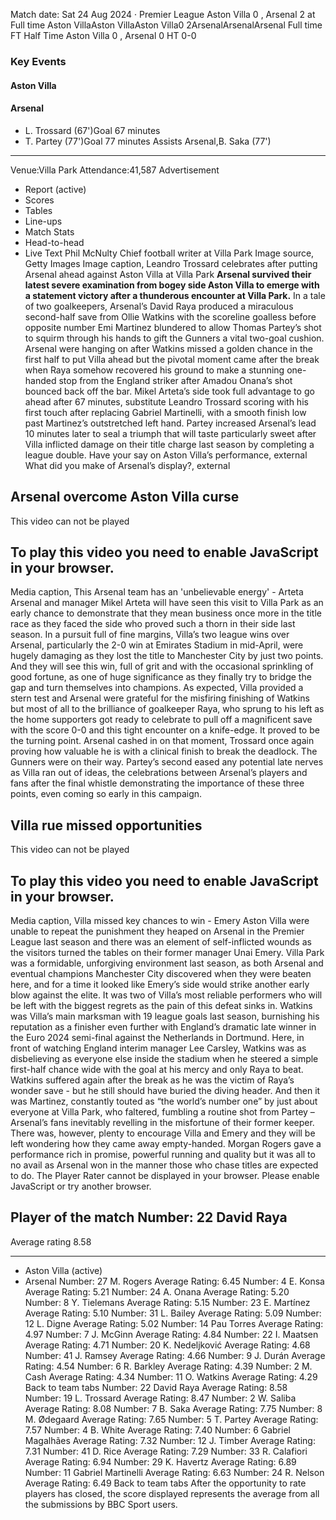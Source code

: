 Match date: Sat 24 Aug 2024
‧
Premier League
Aston Villa 0 , Arsenal 2 at Full time
Aston VillaAston VillaAston Villa0
2ArsenalArsenalArsenal
Full time
FT
Half Time Aston Villa 0 , Arsenal 0
HT 0-0
### Key Events
#### Aston Villa
#### Arsenal
-   L. Trossard (67')Goal 67 minutes
-   T. Partey (77')Goal 77 minutes
Assists
Arsenal,B. Saka (77')
___
Venue:Villa Park
Attendance:41,587
Advertisement
-   Report (active)
-   Scores
-   Tables
-   Line-ups
-   Match Stats
-   Head-to-head
-   Live Text
Phil McNulty
Chief football writer at Villa Park
Image source, Getty Images
Image caption,
Leandro Trossard celebrates after putting Arsenal ahead against Aston Villa at Villa Park
**Arsenal survived their latest severe examination from bogey side Aston Villa to emerge with a statement victory after a thunderous encounter at Villa Park.**
In a tale of two goalkeepers, Arsenal’s David Raya produced a miraculous second-half save from Ollie Watkins with the scoreline goalless before opposite number Emi Martinez blundered to allow Thomas Partey’s shot to squirm through his hands to gift the Gunners a vital two-goal cushion.
Arsenal were hanging on after Watkins missed a golden chance in the first half to put Villa ahead but the pivotal moment came after the break when Raya somehow recovered his ground to make a stunning one-handed stop from the England striker after Amadou Onana’s shot bounced back off the bar.
Mikel Arteta’s side took full advantage to go ahead after 67 minutes, substitute Leandro Trossard scoring with his first touch after replacing Gabriel Martinelli, with a smooth finish low past Martinez’s outstretched left hand.
Partey increased Arsenal’s lead 10 minutes later to seal a triumph that will taste particularly sweet after Villa inflicted damage on their title charge last season by completing a league double.
Have your say on Aston Villa’s performance, external
What did you make of Arsenal’s display?, external
## Arsenal overcome Aston Villa curse
This video can not be played
## To play this video you need to enable JavaScript in your browser.
Media caption,
This Arsenal team has an 'unbelievable energy' - Arteta
Arsenal and manager Mikel Arteta will have seen this visit to Villa Park as an early chance to demonstrate that they mean business once more in the title race as they faced the side who proved such a thorn in their side last season.
In a pursuit full of fine margins, Villa’s two league wins over Arsenal, particularly the 2-0 win at Emirates Stadium in mid-April, were hugely damaging as they lost the title to Manchester City by just two points.
And they will see this win, full of grit and with the occasional sprinkling of good fortune, as one of huge significance as they finally try to bridge the gap and turn themselves into champions.
As expected, Villa provided a stern test and Arsenal were grateful for the misfiring finishing of Watkins but most of all to the brilliance of goalkeeper Raya, who sprung to his left as the home supporters got ready to celebrate to pull off a magnificent save with the score 0-0 and this tight encounter on a knife-edge.
It proved to be the turning point.
Arsenal cashed in on that moment, Trossard once again proving how valuable he is with a clinical finish to break the deadlock. The Gunners were on their way.
Partey’s second eased any potential late nerves as Villa ran out of ideas, the celebrations between Arsenal’s players and fans after the final whistle demonstrating the importance of these three points, even coming so early in this campaign.
## Villa rue missed opportunities
This video can not be played
## To play this video you need to enable JavaScript in your browser.
Media caption,
Villa missed key chances to win - Emery
Aston Villa were unable to repeat the punishment they heaped on Arsenal in the Premier League last season and there was an element of self-inflicted wounds as the visitors turned the tables on their former manager Unai Emery.
Villa Park was a formidable, unforgiving environment last season, as both Arsenal and eventual champions Manchester City discovered when they were beaten here, and for a time it looked like Emery’s side would strike another early blow against the elite.
It was two of Villa’s most reliable performers who will be left with the biggest regrets as the pain of this defeat sinks in.
Watkins was Villa’s main marksman with 19 league goals last season, burnishing his reputation as a finisher even further with England’s dramatic late winner in the Euro 2024 semi-final against the Netherlands in Dortmund.
Here, in front of watching England interim manager Lee Carsley, Watkins was as disbelieving as everyone else inside the stadium when he steered a simple first-half chance wide with the goal at his mercy and only Raya to beat.
Watkins suffered again after the break as he was the victim of Raya’s wonder save - but he still should have buried the diving header.
And then it was Martinez, constantly touted as “the world’s number one” by just about everyone at Villa Park, who faltered, fumbling a routine shot from Partey – Arsenal’s fans inevitably revelling in the misfortune of their former keeper.
There was, however, plenty to encourage Villa and Emery and they will be left wondering how they came away empty-handed.
Morgan Rogers gave a performance rich in promise, powerful running and quality but it was all to no avail as Arsenal won in the manner those who chase titles are expected to do.
The Player Rater cannot be displayed in your browser. Please enable JavaScript or try another browser.
## Player of the match Number: 22 David Raya
Average rating 8.58
___
-   Aston Villa (active)
-   Arsenal
Number: 27 M. Rogers
Average Rating: 6.45
Number: 4 E. Konsa
Average Rating: 5.21
Number: 24 A. Onana
Average Rating: 5.20
Number: 8 Y. Tielemans
Average Rating: 5.15
Number: 23 E. Martínez
Average Rating: 5.10
Number: 31 L. Bailey
Average Rating: 5.09
Number: 12 L. Digne
Average Rating: 5.02
Number: 14 Pau Torres
Average Rating: 4.97
Number: 7 J. McGinn
Average Rating: 4.84
Number: 22 I. Maatsen
Average Rating: 4.71
Number: 20 K. Nedeljković
Average Rating: 4.68
Number: 41 J. Ramsey
Average Rating: 4.66
Number: 9 J. Durán
Average Rating: 4.54
Number: 6 R. Barkley
Average Rating: 4.39
Number: 2 M. Cash
Average Rating: 4.34
Number: 11 O. Watkins
Average Rating: 4.29
Back to team tabs
Number: 22 David Raya
Average Rating: 8.58
Number: 19 L. Trossard
Average Rating: 8.47
Number: 2 W. Saliba
Average Rating: 8.08
Number: 7 B. Saka
Average Rating: 7.75
Number: 8 M. Ødegaard
Average Rating: 7.65
Number: 5 T. Partey
Average Rating: 7.57
Number: 4 B. White
Average Rating: 7.40
Number: 6 Gabriel Magalhães
Average Rating: 7.32
Number: 12 J. Timber
Average Rating: 7.31
Number: 41 D. Rice
Average Rating: 7.29
Number: 33 R. Calafiori
Average Rating: 6.94
Number: 29 K. Havertz
Average Rating: 6.89
Number: 11 Gabriel Martinelli
Average Rating: 6.63
Number: 24 R. Nelson
Average Rating: 6.49
Back to team tabs
After the opportunity to rate players has closed, the score displayed represents the average from all the submissions by BBC Sport users.